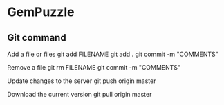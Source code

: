 GemPuzzle
=========

## Git command

Add a file or files
    git add FILENAME
    git add .
    git commit -m "COMMENTS"

Remove a file
    git rm FILENAME
    git commit -m "COMMENTS"

Update changes to the server
    git push origin master

Download the current version
    git pull origin master

